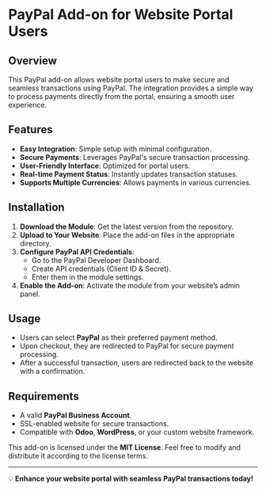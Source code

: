 # PayPal Add-on for Website Portal Users

## Overview
This PayPal add-on allows website portal users to make secure and seamless transactions using PayPal. The integration provides a simple way to process payments directly from the portal, ensuring a smooth user experience.

## Features
- **Easy Integration**: Simple setup with minimal configuration.
- **Secure Payments**: Leverages PayPal's secure transaction processing.
- **User-Friendly Interface**: Optimized for portal users.
- **Real-time Payment Status**: Instantly updates transaction statuses.
- **Supports Multiple Currencies**: Allows payments in various currencies.

## Installation
1. **Download the Module**: Get the latest version from the repository.
2. **Upload to Your Website**: Place the add-on files in the appropriate directory.
3. **Configure PayPal API Credentials**:
   - Go to the PayPal Developer Dashboard.
   - Create API credentials (Client ID & Secret).
   - Enter them in the module settings.
4. **Enable the Add-on**: Activate the module from your website’s admin panel.

## Usage
- Users can select **PayPal** as their preferred payment method.
- Upon checkout, they are redirected to PayPal for secure payment processing.
- After a successful transaction, users are redirected back to the website with a confirmation.

## Requirements
- A valid **PayPal Business Account**.
- SSL-enabled website for secure transactions.
- Compatible with **Odoo**, **WordPress**, or your custom website framework.

This add-on is licensed under the **MIT License**. Feel free to modify and distribute it according to the license terms.

---
💡 **Enhance your website portal with seamless PayPal transactions today!**